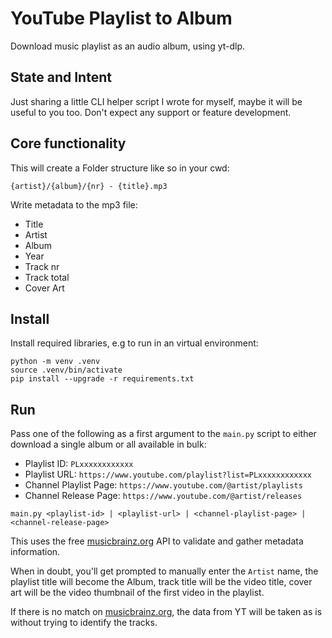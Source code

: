 # YouTube Playlist to Album

Download music playlist as an audio album, using yt-dlp.

## State and Intent
Just sharing a little CLI helper script I wrote for myself, maybe it will be useful to you too. Don't expect any support or feature development.

## Core functionality
This will create a Folder structure like so in your cwd:

`{artist}/{album}/{nr} - {title}.mp3`

Write metadata to the mp3 file:
- Title
- Artist
- Album
- Year
- Track nr
- Track total
- Cover Art

## Install
Install required libraries, e.g to run in an virtual environment:
```
python -m venv .venv
source .venv/bin/activate
pip install --upgrade -r requirements.txt
```

## Run
Pass one of the following as a first argument to the `main.py` script to either download a single album or all available in bulk:

- Playlist ID: `PLxxxxxxxxxxxx`
- Playlist URL: `https://www.youtube.com/playlist?list=PLxxxxxxxxxxxx`
- Channel Playlist Page: `https://www.youtube.com/@artist/playlists`
- Channel Release Page: `https://www.youtube.com/@artist/releases`

```
main.py <playlist-id> | <playlist-url> | <channel-playlist-page> | <channel-release-page>
```

This uses the free [musicbrainz.org](https://musicbrainz.org) API to validate and gather metadata information.

When in doubt, you'll get prompted to manually enter the `Artist` name, the playlist title will become the Album, track title will be the video title, cover art will be the video thumbnail of the first video in the playlist.

If there is no match on [musicbrainz.org](https://musicbrainz.org), the data from YT will be taken as is without trying to identify the tracks.
